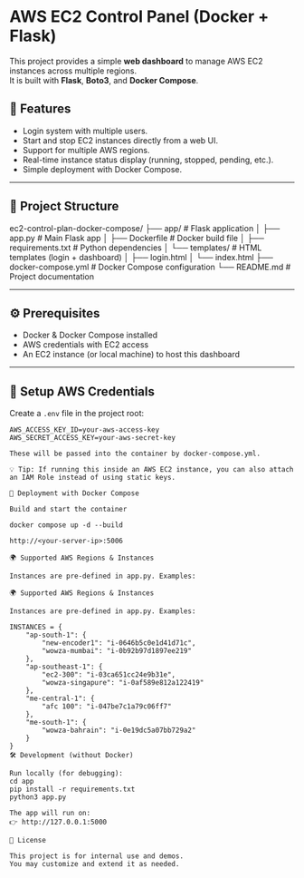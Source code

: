 
# AWS EC2 Control Panel (Docker + Flask)

This project provides a simple **web dashboard** to manage AWS EC2 instances across multiple regions.  
It is built with **Flask**, **Boto3**, and **Docker Compose**.

## 🚀 Features
- Login system with multiple users.
- Start and stop EC2 instances directly from a web UI.
- Support for multiple AWS regions.
- Real-time instance status display (running, stopped, pending, etc.).
- Simple deployment with Docker Compose.

---

## 📂 Project Structure
ec2-control-plan-docker-compose/
├── app/ # Flask application
│ ├── app.py # Main Flask app
│ ├── Dockerfile # Docker build file
│ ├── requirements.txt # Python dependencies
│ └── templates/ # HTML templates (login + dashboard)
│ ├── login.html
│ └── index.html
├── docker-compose.yml # Docker Compose configuration
└── README.md # Project documentation


---

## ⚙️ Prerequisites
- Docker & Docker Compose installed
- AWS credentials with EC2 access
- An EC2 instance (or local machine) to host this dashboard

---

## 🔑 Setup AWS Credentials
Create a `.env` file in the project root:

```env
AWS_ACCESS_KEY_ID=your-aws-access-key
AWS_SECRET_ACCESS_KEY=your-aws-secret-key

These will be passed into the container by docker-compose.yml.

💡 Tip: If running this inside an AWS EC2 instance, you can also attach an IAM Role instead of using static keys.

🐳 Deployment with Docker Compose

Build and start the container

docker compose up -d --build

http://<your-server-ip>:5006

🌍 Supported AWS Regions & Instances

Instances are pre-defined in app.py. Examples:

🌍 Supported AWS Regions & Instances

Instances are pre-defined in app.py. Examples:

INSTANCES = {
    "ap-south-1": {
        "new-encoder1": "i-0646b5c0e1d41d71c",
        "wowza-mumbai": "i-0b92b97d1897ee219"
    },
    "ap-southeast-1": {
        "ec2-300": "i-03ca651cc24e9b31e",
        "wowza-singapure": "i-0af589e812a122419"
    },
    "me-central-1": {
        "afc 100": "i-047be7c1a79c06ff7"
    },
    "me-south-1": {
        "wowza-bahrain": "i-0e19dc5a07bb729a2"
    }
}
🛠️ Development (without Docker)

Run locally (for debugging):
cd app
pip install -r requirements.txt
python3 app.py

The app will run on:
👉 http://127.0.0.1:5000

📜 License

This project is for internal use and demos.
You may customize and extend it as needed.







